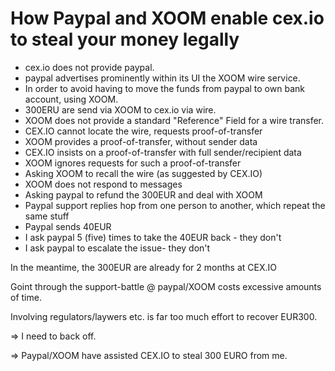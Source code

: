 # How Paypal and XOOM enable cex.io to steal your money legally

* cex.io does not provide paypal.
* paypal advertises prominently within its UI the XOOM wire service.
* In order to avoid having to move the funds from paypal to own bank account, using XOOM.
* 300ERU are send via XOOM to cex.io via wire.
* XOOM does not provide a standard "Reference" Field for a wire transfer.
* CEX.IO cannot locate the wire, requests proof-of-transfer
* XOOM provides a proof-of-transfer, without sender data
* CEX.IO insists on a proof-of-transfer with full sender/recipient data
* XOOM ignores requests for such a proof-of-transfer
* Asking XOOM to recall the wire (as suggested by CEX.IO)
* XOOM does not respond to messages
* Asking paypal to refund the 300EUR and deal with XOOM
* Paypal support replies hop from one person to another, which repeat the same stuff
* Paypal sends 40EUR
* I ask paypal 5 (five) times to take the 40EUR back - they don't
* I ask paypal to escalate the issue- they don't

In the meantime, the 300EUR are already for 2 months at CEX.IO

Goint through the support-battle @ paypal/XOOM costs excessive amounts of time.

Involving regulators/laywers etc. is far too much effort to recover EUR300.

=> I need to back off.

=> Paypal/XOOM have assisted CEX.IO to steal 300 EURO from me.
